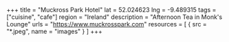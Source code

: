 +++
title = "Muckross Park Hotel"
lat = 52.024623
lng = -9.489315
tags = ["cuisine", "cafe"]
region = "Ireland"
description = "Afternoon Tea in Monk's Lounge"
urls = "https://www.muckrosspark.com"
resources = [
    { src = "*.jpeg", name = "images" }
]
+++